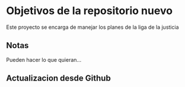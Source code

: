 # Objetivos de la repositorio nuevo

Este proyecto se encarga de manejar los planes de la liga de la justicia


## Notas
Pueden hacer lo que quieran...

## Actualizacion desde Github
